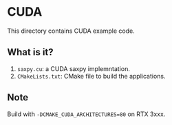# CUDA

This directory contains CUDA example code.


## What is it?

1. `saxpy.cu`: a CUDA saxpy implemntation.
1. `CMakeLists.txt`: CMake file to build the applications.


## Note

Build with `-DCMAKE_CUDA_ARCHITECTURES=80` on RTX 3xxx.
